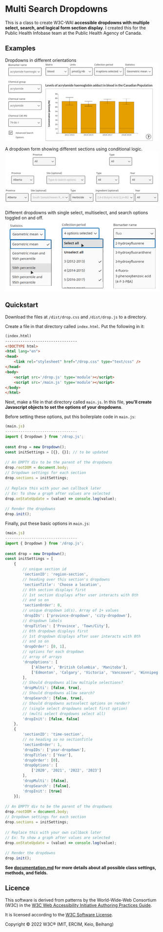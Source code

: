# Multi Search Dropdowns

This is a class to create W3C-WAI **accessible dropdowns with multiple select, search, and logical form section display**. I created this for the Public Health Infobase team at the Public Health Agency of Canada.

## Examples
Dropdowns in different orientations ![vertical and horizontal dropdowns](./images/dropOrientations.png)

A dropdown form showing different sections using conditional logic.
![only two dropdowns show](./images/dropLogic1.png) 
![more dropdowns appear with user input](./images/dropLogic2.png) 
![all dropdowns appear and have values](./images/dropLogic3.png) 

Different dropdowns with single select, multiselect, and search options toggled on and off.
![single select dropdowns](./images/dropTypes.png)

## Quickstart
Download the files at `/dist/drop.css` and `/dist/drop.js` to a directory.

Create a file in that directory called `index.html`. Put the following in it: 

```html
(index.html)
---------------------------------
<!DOCTYPE html>
<html lang="en">
<head>
    <link rel="stylesheet" href="/drop.css" type="text/css" />
</head>
<body>
    <script src='/drop.js' type='module'></script>
    <script src='/main.js' type='module'></script>
</body>
</html>
```

Next, make a file in that directory called `main.js`. In this file, **you'll create Javascript objects to set the options of your dropdowns**.

Before setting these options, put this boilerplate code in `main.js`:

```js
(main.js)
---------------------------------
import { Dropdown } from '/drop.js';

const drop = new Dropdown();
const initSettings = [{}, {}]; // to be updated

// An EMPTY div to be the parent of the dropdowns
drop.rootDOM = document.body;
// Dropdown settings for each section
drop.sections = initSettings;

// Replace this with your own callback later
// Ex: To show a graph after values are selected
drop.onStateUpdate = (value) => console.log(value);

// Render the dropdowns
drop.init();
```

Finally, put these basic options in `main.js`:
```js
(main.js)
---------------------------------
import { Dropdown } from '/drop.js';

const drop = new Dropdown();
const initSettings = [
    {
        // unique section id
        'sectionID': 'region-section',
        // heading over this section's dropdowns
        'sectionTitle': 'Choose a location',
        // 0th section displays first
        // 1st section displays after user interacts with 0th
        // and so on
        'sectionOrder': 0,
        // unique dropdown id(s). Array of 1+ values
        'dropIDs': ['province-dropdown', 'city-dropdown'],
        // dropdown labels
        'dropTitles': ['Province', 'Town/City'],
        // 0th dropdown displays first
        // 1st dropdown displays after user interacts with 0th
        // and so on
        'dropOrder': [0, 1],
        // options for each dropdown
        // array of arrays
        'dropOptions': [
            ['Alberta', 'British Columbia', 'Manitoba'],
            ['Edmonton', 'Calgary', 'Victoria', 'Vancouver', 'Winnipeg', 'Brandon']
        ],
        // Should dropdowns allow multiple selections?
        'dropMulti': [false, true],
        // Should dropdowns allow search?
        'dropSearch': [false, true],
        // Should dropdowns autoselect options on render?
        // (single select dropdowns select first option)
        // (multi select dropdowns select all)
        'dropInit': [false, false]
    }, 
    {
        'sectionID': 'time-section',
        // no heading so no sectionTitle
        'sectionOrder': 1,
        'dropIDs': ['year-dropdown'],
        'dropTitles': ['Year'],
        'dropOrder': [0],
        'dropOptions': [
            ['2020', '2021', '2022', '2023']
        ],
        'dropMulti': [false],
        'dropSearch': [false],
        'dropInit': [true]
    }];

// An EMPTY div to be the parent of the dropdowns
drop.rootDOM = document.body;
// Dropdown settings for each section
drop.sections = initSettings;

// Replace this with your own callback later
// Ex: To show a graph after values are selected
drop.onStateUpdate = (value) => console.log(value);

// Render the dropdowns
drop.init();
```

**See [documentation.md](/documentation.md) for more details about all possible class settings, methods, and fields.**

## Licence
This software is derived from patterns by the World-Wide-Web Consortium (W3C) in the [W3C Web Accessibility Initiative Authoring Practices Guide](https://www.w3.org/WAI/ARIA/apg/patterns/).

It is licensed according to the [W3C Software License](https://www.w3.org/Consortium/Legal/2015/copyright-software-and-document).

Copyright © 2022 W3C® (MIT, ERCIM, Keio, Beihang)
